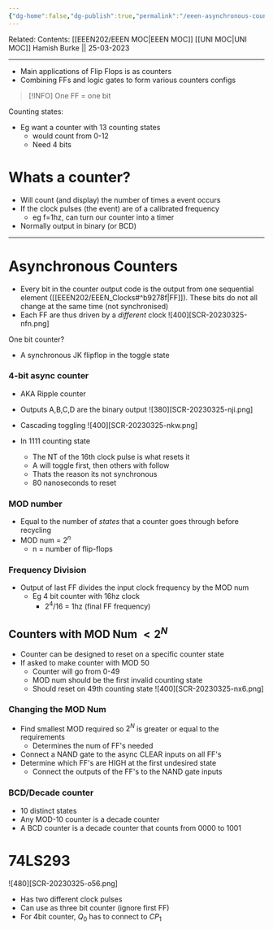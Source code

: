 ```yaml
---
{"dg-home":false,"dg-publish":true,"permalink":"/eeen-asynchronous-counters/","dgPassFrontmatter":true}
---
```


Related: 
Contents: [[EEEN202/EEEN MOC\|EEEN MOC]]
[[UNI MOC\|UNI MOC]]
Hamish Burke || 25-03-2023
***

- Main applications of Flip Flops is as counters
- Combining FFs and logic gates to form various counters configs

> [!INFO]
> One FF = one bit


Counting states:
- Eg want a counter with 13 counting states
	- would count from 0-12
	- Need 4 bits

# Whats a counter?
- Will count (and display) the number of times a event occurs
- If the clock pulses (the event) are of a calibrated frequency
	- eg f=1hz, can turn our counter into a timer
- Normally output in binary (or BCD)


***


# Asynchronous Counters
- Every bit in the counter output code is the output from one sequential element ([[EEEN202/EEEN_Clocks#^b9278f\|FF]]). These bits do not all change at the same time (not synchronised)
- Each FF are thus driven by a *different* clock
![400][SCR-20230325-nfn.png]

One bit counter?
- A synchronous JK flipflop in the toggle state


### 4-bit async counter
- AKA Ripple counter
- Outputs A,B,C,D are the binary output
![380][SCR-20230325-nji.png]

- Cascading toggling
![400][SCR-20230325-nkw.png]

- In 1111 counting state
	- The NT of the 16th clock pulse is what resets it
	- A will toggle first, then others with follow
	- Thats the reason its not synchronous
	- 80 nanoseconds to reset

### MOD number
- Equal to the number of *states* that a counter goes through before recycling
- MOD num = $2^n$ 
	- n = number of flip-flops

### Frequency Division
- Output of last FF divides the input clock frequency by the MOD num
	- Eg 4 bit counter with 16hz clock
		- $2^4/16$ = 1hz (final FF frequency)


## Counters with MOD Num $<2^N$
- Counter can be designed to reset on a specific counter state
- If asked to make counter with MOD 50
	- Counter will go from 0-49
	- MOD num should be the first invalid counting state
	- Should reset on 49th counting state
![400][SCR-20230325-nx6.png]

### Changing the MOD Num
- Find smallest MOD required so $2^N$ is greater or equal to the requirements
	- Determines the num of FF's needed
- Connect a NAND gate to the async CLEAR inputs on all FF's
- Determine which FF's are HIGH at the first undesired state
	- Connect the outputs of the FF's to the NAND gate inputs


### BCD/Decade counter
- 10 distinct states
- Any MOD-10 counter is a decade counter
- A BCD counter is a decade counter that counts from 0000 to 1001

# 74LS293
![480][SCR-20230325-o56.png]
- Has two different clock pulses
- Can use as three bit counter (ignore first FF)
- For 4bit counter, $Q_0$ has to connect to $CP_1$

